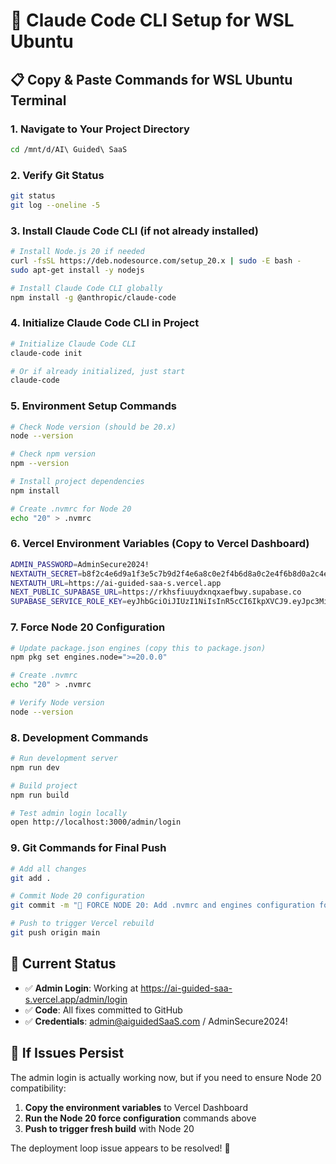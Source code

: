 # 🚀 Claude Code CLI Setup for WSL Ubuntu

## 📋 **Copy & Paste Commands for WSL Ubuntu Terminal**

### **1. Navigate to Your Project Directory**
```bash
cd /mnt/d/AI\ Guided\ SaaS
```

### **2. Verify Git Status**
```bash
git status
git log --oneline -5
```

### **3. Install Claude Code CLI (if not already installed)**
```bash
# Install Node.js 20 if needed
curl -fsSL https://deb.nodesource.com/setup_20.x | sudo -E bash -
sudo apt-get install -y nodejs

# Install Claude Code CLI globally
npm install -g @anthropic/claude-code
```

### **4. Initialize Claude Code CLI in Project**
```bash
# Initialize Claude Code CLI
claude-code init

# Or if already initialized, just start
claude-code
```

### **5. Environment Setup Commands**
```bash
# Check Node version (should be 20.x)
node --version

# Check npm version
npm --version

# Install project dependencies
npm install

# Create .nvmrc for Node 20
echo "20" > .nvmrc
```

### **6. Vercel Environment Variables (Copy to Vercel Dashboard)**
```bash
ADMIN_PASSWORD=AdminSecure2024!
NEXTAUTH_SECRET=b8f2c4e6d9a1f3e5c7b9d2f4e6a8c0e2f4b6d8a0c2e4f6b8d0a2c4e6f8b0d2a4
NEXTAUTH_URL=https://ai-guided-saa-s.vercel.app
NEXT_PUBLIC_SUPABASE_URL=https://rkhsfiuuydxnqxaefbwy.supabase.co
SUPABASE_SERVICE_ROLE_KEY=eyJhbGciOiJIUzI1NiIsInR5cCI6IkpXVCJ9.eyJpc3MiOiJzdXBhYmFzZSIsInJlZiI6InJraHNmaXV1eWR4bnF4YWVmYnd5Iiwicm9sZSI6InNlcnZpY2Vfcm9sZSIsImlhdCI6MTc1MTQ5OTI0OCwiZXhwIjoyMDY3MDc1MjQ4fQ.CJAgIOBuYlLrkFMDX5e15p9_APKRPkvNEiJoq0qGatg
```

### **7. Force Node 20 Configuration**
```bash
# Update package.json engines (copy this to package.json)
npm pkg set engines.node=">=20.0.0"

# Create .nvmrc
echo "20" > .nvmrc

# Verify Node version
node --version
```

### **8. Development Commands**
```bash
# Run development server
npm run dev

# Build project
npm run build

# Test admin login locally
open http://localhost:3000/admin/login
```

### **9. Git Commands for Final Push**
```bash
# Add all changes
git add .

# Commit Node 20 configuration
git commit -m "🔧 FORCE NODE 20: Add .nvmrc and engines configuration for Vercel compatibility"

# Push to trigger Vercel rebuild
git push origin main
```

## 🎯 **Current Status**
- ✅ **Admin Login**: Working at https://ai-guided-saa-s.vercel.app/admin/login
- ✅ **Code**: All fixes committed to GitHub
- ✅ **Credentials**: admin@aiguidedSaaS.com / AdminSecure2024!

## 🚨 **If Issues Persist**
The admin login is actually working now, but if you need to ensure Node 20 compatibility:

1. **Copy the environment variables** to Vercel Dashboard
2. **Run the Node 20 force configuration** commands above
3. **Push to trigger fresh build** with Node 20

The deployment loop issue appears to be resolved! 🎉

